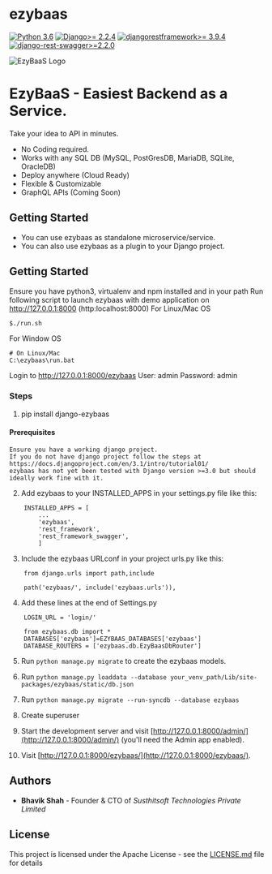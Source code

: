 # ezybaas

[![Python 3.6](https://img.shields.io/badge/python-3.6-blue.svg)](https://www.python.org/downloads/release/python-360/)
[![Django>= 2.2.4](https://img.shields.io/badge/django-2.2.4-blue.svg)](https://www.djangoproject.com/download/)
[![djangorestframework>= 3.9.4](https://img.shields.io/badge/djangorestframework-3.9.4-blue.svg)](https://www.django-rest-framework.org/)
[![django-rest-swagger>=2.2.0](https://img.shields.io/badge/djangorestswagger-2.2.0-blue.svg)](https://django-rest-swagger.readthedocs.io/en/latest/)

![EzyBaaS Logo](https://github.com/bhavik1st/ezybaas/blob/master/core/ezybaas/static/img/brand/logop.png?raw=true)

# EzyBaaS - Easiest Backend as a Service.

Take your idea to API in minutes.
* No Coding required. 
* Works with any SQL DB (MySQL, PostGresDB, MariaDB, SQLite, OracleDB)
* Deploy anywhere (Cloud Ready) 
* Flexible & Customizable 
* GraphQL APIs (Coming Soon)

## Getting Started 
* You can use ezybaas as standalone microservice/service.
* You can also use ezybaas as a plugin to your Django project.

## Getting Started
Ensure you have python3, virtualenv and npm installed and in your path
Run following script to launch ezybaas with demo application on http://127.0.0.1:8000 (http:localhost:8000)
For Linux/Mac OS
```
$./run.sh
```
For Window OS
```
# On Linux/Mac
C:\ezybaas\run.bat
```

Login to http://127.0.0.1:8000/ezybaas
User: 	  admin
Password: admin


### Steps
1. pip install django-ezybaas

#### Prerequisites
	Ensure you have a working django project. 
	If you do not have django project follow the steps at https://docs.djangoproject.com/en/3.1/intro/tutorial01/
	ezybaas has not yet been tested with Django version >=3.0 but should ideally work fine with it. 

2. Add ezybaas to your INSTALLED_APPS in your settings.py file like this:
```
    INSTALLED_APPS = [
        ...	
        'ezybaas',
        'rest_framework',
        'rest_framework_swagger',
        ]
```
3. Include the ezybaas URLconf in your project urls.py like this:
```
    from django.urls import path,include
```
```
	path('ezybaas/', include('ezybaas.urls')),
```
4. Add these lines at the end of Settings.py

```
	LOGIN_URL = 'login/'
```
```
	from ezybaas.db import *
	DATABASES['ezybaas']=EZYBAAS_DATABASES['ezybaas']
	DATABASE_ROUTERS = ['ezybaas.db.EzyBaasDbRouter']
```

5. Run `python manage.py migrate` to create the ezybaas models.

6. Run `python manage.py loaddata --database your_venv_path/Lib/site-packages/ezybaas/static/db.json`
<!-- 4. Run `python manage.py loaddata --database ezybaas ezybaas/db.json` -->

7. Run `python manage.py migrate --run-syncdb --database ezybaas`

8. Create superuser 

9. Start the development server and visit [http://127.0.0.1:8000/admin/](http://127.0.0.1:8000/admin/) (you'll need the Admin app enabled).

10. Visit [http://127.0.0.1:8000/ezybaas/](http://127.0.0.1:8000/ezybaas/).


## Authors

* **Bhavik Shah** - Founder & CTO of *Susthitsoft Technologies Private Limited*

## License

This project is licensed under the Apache License - see the [LICENSE.md](LICENSE.md) file for details





